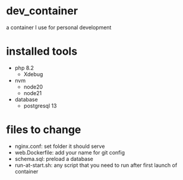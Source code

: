 # dev_container
a container I use for personal development

# installed tools
- php 8.2
    - Xdebug
- nvm
    - node20
    - node21
- database
    - postgresql 13


# files to change
- nginx.conf: set folder it should serve
- web.Dockerfile: add your name for git config
- schema.sql: preload a database
- run-at-start.sh: any script that you need to run after first launch of container
